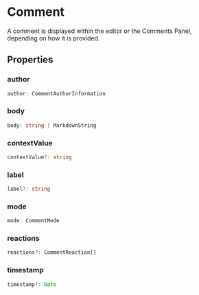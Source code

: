 # Comment

A comment is displayed within the editor or the Comments Panel, depending on how it is provided.

## Properties

### author

```typescript
author: CommentAuthorInformation
```

### body

```typescript
body: string | MarkdownString
```

### contextValue

```typescript
contextValue?: string
```

### label

```typescript
label?: string
```

### mode

```typescript
mode: CommentMode
```

### reactions

```typescript
reactions?: CommentReaction[]
```

### timestamp

```typescript
timestamp?: Date
```


